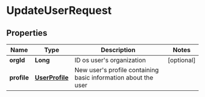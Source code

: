 
# UpdateUserRequest

## Properties
Name | Type | Description | Notes
------------ | ------------- | ------------- | -------------
**orgId** | **Long** | ID os user&#39;s organization |  [optional]
**profile** | [**UserProfile**](UserProfile.md) | New user&#39;s profile containing basic information about the user | 



